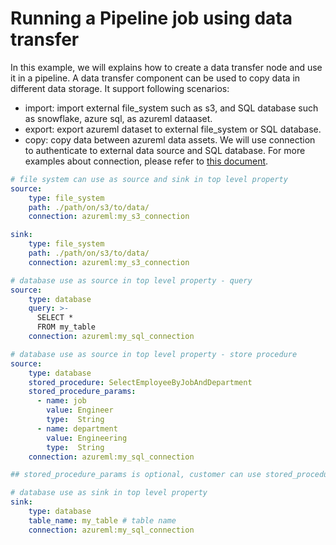 # Running a Pipeline job using data transfer
In this example, we will explains how to create a data transfer node and use it in a pipeline. A data transfer component can be used to copy data in different data storage. It support following scenarios:
- import: import external file_system such as s3, and SQL database such as snowflake, azure sql, as azureml dataaset. 
- export: export azureml dataset to external file_system or SQL database.
- copy: copy data between azureml data assets.
We will use connection to authenticate to external data source and SQL database. For more examples about connection, please refer to [this document](https://github.com/Azure/azureml-examples/tree/main/cli/resources/connections).

```yaml
# file system can use as source and sink in top level property
source:
    type: file_system
    path: ./path/on/s3/to/data/
    connection: azureml:my_s3_connection    

sink:
    type: file_system
    path: ./path/on/s3/to/data/
    connection: azureml:my_s3_connection 

# database use as source in top level property - query
source:
    type: database
    query: >-
      SELECT * 
      FROM my_table
    connection: azureml:my_sql_connection  

# database use as source in top level property - store procedure
source:
    type: database
    stored_procedure: SelectEmployeeByJobAndDepartment
    stored_procedure_params:
      - name: job
        value: Engineer
        type:  String
      - name: department
        value: Engineering
        type:  String
    connection: azureml:my_sql_connection  

## stored_procedure_params is optional, customer can use stored_procedure without params

# database use as sink in top level property
sink:
    type: database
    table_name: my_table # table name
    connection: azureml:my_sql_connection
```